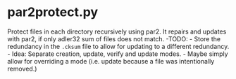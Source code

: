 # par2protect.py
Protect files in each directory recursively using par2. It repairs and updates with par2, if only adler32 sum of files does not match.
-TODO:
    - Store the redundancy in the `.cksum` file to allow for updating to a different redundancy.
    - Idea: Separate creation, update, verify and update modes.
        - Maybe simply allow for overriding a mode (i.e. update because a file was intentionally removed.)
